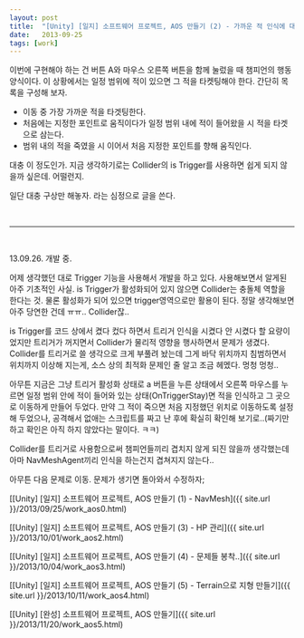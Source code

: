 ```yaml
---
layout: post
title:  "[Unity] [일지] 소프트웨어 프로젝트, AOS 만들기 (2) - 가까운 적 인식에 대해"
date:   2013-09-25
tags: [work]
---
```


  이번에 구현해야 하는 건 버튼 A와 마우스 오른쪽 버튼을 함께 눌렀을 때 챔피언의 행동 양식이다. 이 상황에서는 일정 범위에 적이 있으면 그 적을 타켓팅해야 한다. 간단히 목록을 구성해 보자. 

  - 이동 중 가장 가까운 적을 타겟팅한다. 
  - 처음에는 지정한 포인트로 움직이다가 일정 범위 내에 적이 들어왔을 시 적을 타겟으로 삼는다. 
  - 범위 내의 적을 죽였을 시 이어서 처음 지정한 포인트를 향해 움직인다. 

  대충 이 정도인가. 지금 생각하기로는 Collider의 is Trigger를 사용하면 쉽게 되지 않을까 싶은데. 어떨런지. 

  일단 대충 구상만 해놓자. 라는 심정으로 글을 쓴다. 

<br/>

---------------------------------- 

<br/>

13.09.26. 개발 중. 

  어제 생각했던 대로 Trigger 기능을 사용해서 개발을 하고 있다. 사용해보면서 알게된 아주 기초적인 사실. is Trigger가 활성화되어 있지 않으면 Collider는 충돌체 역할을 한다는 것. 물론 활성화가 되어 있으면 trigger영역으로만 활용이 된다. 정말 생각해보면 아주 당연한 건데 ㅠㅠ.. Collider잖.. 

  is Trigger를 코드 상에서 켰다 컸다 하면서 트리거 인식을 시켰다 안 시켰다 할 요량이었지만 트리거가 꺼지면서 Collider가 물리적 영향을 행사하면서 문제가 생겼다. Collider를 트리거로 쓸 생각으로 크게 부풀려 놨는데 그게 바닥 위치까지 침범하면서 위치까지 이상해 지는게, 소스 상의 최적화 문제인 줄 알고 조금 헤멨다. 멍청 멍청.. 

  아무튼 지금은 그냥 트리거 활성화 상태로 a 버튼을 누른 상태에서 오른쪽 마우스를 누르면 일정 범위 안에 적이 들어와 있는 상태(OnTriggerStay)면 적을 인식하고 그 곳으로 이동하게 만들어 두었다. 만약 그 적이 죽으면 처음 지정했던 위치로 이동하도록 설정해 두었으나, 공격해서 없애는 스크립트를 짜고 난 후에 확실히 확인해 보기로..(짜기만 하고 확인은 아직 하지 않았다는 말이다. ㅋㅋ) 

  Collider를 트리거로 사용함으로써 챔피언들끼리 겹치지 않게 되진 않을까 생각했는데 아마 NavMeshAgent끼리 인식을 하는건지 겹쳐지지 않는다.. 

  아무튼 다음 문제로 이동. 문제가 생기면 돌아와서 수정하자;


[[Unity] [일지] 소프트웨어 프로젝트, AOS 만들기 (1) - NavMesh]({{ site.url }}/2013/09/25/work_aos0.html)

[[Unity] [일지] 소프트웨어 프로젝트, AOS 만들기 (3) - HP 관리]({{ site.url }}/2013/10/01/work_aos2.html)

[[Unity] [일지] 소프트웨어 프로젝트, AOS 만들기 (4) - 문제들 봉착..]({{ site.url }}/2013/10/04/work_aos3.html)

[[Unity] [일지] 소프트웨어 프로젝트, AOS 만들기 (5) - Terrain으로 지형 만들기]({{ site.url }}/2013/10/11/work_aos4.html)

[[Unity] [완성] 소프트웨어 프로젝트, AOS 만들기]({{ site.url }}/2013/11/20/work_aos5.html)